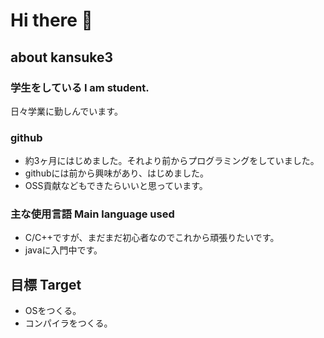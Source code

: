 # Hi there 👋
## about kansuke3

### 学生をしている I am student.
 日々学業に勤しんでいます。

### github
 - 約3ヶ月にはじめました。それより前からプログラミングをしていました。
 - githubには前から興味があり、はじめました。
 - OSS貢献などもできたらいいと思っています。

### 主な使用言語 Main language used
 - C/C++ですが、まだまだ初心者なのでこれから頑張りたいです。
 - javaに入門中です。

## 目標 Target
 - OSをつくる。
 - コンパイラをつくる。
